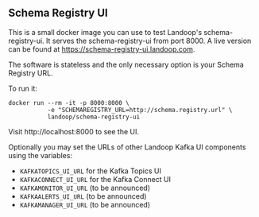 ## Schema Registry UI ##

This is a small docker image you can use to test Landoop's schema-registry-ui.
It serves the schema-registry-ui from port 8000.
A live version can be found at <https://schema-registry-ui.landoop.com>.

The software is stateless and the only necessary option is your Schema Registry
URL.

To run it:

    docker run --rm -it -p 8000:8000 \
               -e "SCHEMAREGISTRY_URL=http://schema.registry.url" \
               landoop/schema-registry-ui

Visit http://localhost:8000 to see the UI.

Optionally you may set the URLs of other Landoop Kafka UI components using the variables:

- `KAFKATOPICS_UI_URL` for the Kafka Topics UI
- `KAFKACONNECT_UI_URL` for the Kafka Connect UI
- `KAFKAMONITOR_UI_URL` (to be announced)
- `KAFKAALERTS_UI_URL` (to be announced)
- `KAFKAMANAGER_UI_URL` (to be announced)
